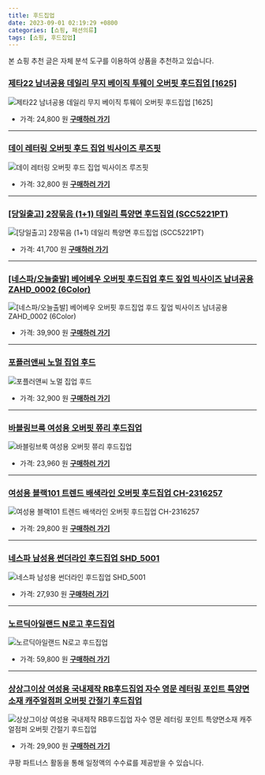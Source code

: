 ```yaml
---
title: 후드집업
date: 2023-09-01 02:19:29 +0800
categories: [쇼핑, 패션의류]
tags: [쇼핑, 후드집업]
---
```

본 쇼핑 추천 글은 자체 분석 도구를 이용하여 상품을 추천하고 있습니다.
### [제타22 남녀공용 데일리 무지 베이직 투웨이 오버핏 후드집업 [1625]](https://link.coupang.com/re/AFFSDP?lptag=AF1030537&pageKey=7177930841&itemId=18097743547&vendorItemId=85250076872&traceid=V0-153-757711e8c80ab6d1&requestid=20230907021929020266317711&token=31850C%7CMIXED)
![제타22 남녀공용 데일리 무지 베이직 투웨이 오버핏 후드집업 [1625]](https://ads-partners.coupang.com/image1/LBf2pwoY1A6EcqteLNYNrsB2u83J8p9ti6u4pTulWWZmOineJjN4csWLQinbIhLWAg_je1iLAimOOWv_maRCOqB4PQmenfm-MzHW6QXYSe6p4uMdAR02HXanLtYRaY7Pqb_CCZhbflhBnlw4qmK4LlGSVGTqfTmr9T9tCmcY2At6y7VaSo9CvpYxM_qO1tmvVfQ1boPu3AEO6sOO-fL81W_pcuWwO4yltbnT5KRF03i-1JTBZ1O2c3Wyjmi5r5QDjMInRM-xzvzShHqkNmmD_BHcHMWnhPDf68UHyXxA_w==)
- 가격: 24,800 원
[**구매하러 가기**](https://link.coupang.com/re/AFFSDP?lptag=AF1030537&pageKey=7177930841&itemId=18097743547&vendorItemId=85250076872&traceid=V0-153-757711e8c80ab6d1&requestid=20230907021929020266317711&token=31850C%7CMIXED)
---
### [데이 레터링 오버핏 후드 집업 빅사이즈 루즈핏](https://link.coupang.com/re/AFFSDP?lptag=AF1030537&pageKey=7230651621&itemId=18346432493&vendorItemId=85490512363&traceid=V0-153-b0ed55e5afd61bff&requestid=20230907021929020266317711&token=31850C%7CMIXED)
![데이 레터링 오버핏 후드 집업 빅사이즈 루즈핏](https://ads-partners.coupang.com/image1/iae0oliiXauju1zLibdCgfXV19p461cZHw2FKe3Lahevx24x_irGCD1sQ9vwvzus_Hja0GmyEZJ9E52vhX5dSig8nKjolUhuYOOKdU4eVeklLryt_cK4x9wy03DvHm86dFGSKnSg-a0w7Rm5g3z8OlmxTRkRvTR6_ckaYvamP7yaH1iBAkjxwxD_xvFhmFuwK7VN2mY2xx023lNdw2ifYttK6hAysNu90L_JntY_39J9zOEv9L3_mf4Q-wTD0WvQiUZb7G96GZ_4rVQjsacUE0r6WCPps1r3LeBdBoUWuQ==)
- 가격: 32,800 원
[**구매하러 가기**](https://link.coupang.com/re/AFFSDP?lptag=AF1030537&pageKey=7230651621&itemId=18346432493&vendorItemId=85490512363&traceid=V0-153-b0ed55e5afd61bff&requestid=20230907021929020266317711&token=31850C%7CMIXED)
---
### [[당일출고] 2장묶음 (1+1) 데일리 특양면 후드집업 (SCC5221PT)](https://link.coupang.com/re/AFFSDP?lptag=AF1030537&pageKey=6046743155&itemId=11070752317&vendorItemId=78350227540&traceid=V0-153-df9871053f6b9c6c&requestid=20230907021929020266317711&token=31850C%7CMIXED)
![[당일출고] 2장묶음 (1+1) 데일리 특양면 후드집업 (SCC5221PT)](https://ads-partners.coupang.com/image1/Us2h3SH8K8tIVXASUqCE7F74ugkSMiCS-EZ46lDmK5u3cwsWo2Rj2BoW9u8xyhSGVwvJY_I7heMwi19ja7r6EmZaTK7hRoSRyM2G5_ZBt5vCG-bUxa4zEFuLGGBOEhAgsczjK5v9_1I1H-iHrHwAM9j9P3ytP7S7mrbcWoeyRIEhXoU1RJqddU4nIt5G1E1adI29pBEi4GlWHjOjz9dRs_BNJeqGwTvDaP3y4m3pyH2h69cP_YWd7M5yOQOe1mWjwErBY7CZOKOpovjp3F8WOya3sPAxXsl2NeVZDs12SmtV)
- 가격: 41,700 원
[**구매하러 가기**](https://link.coupang.com/re/AFFSDP?lptag=AF1030537&pageKey=6046743155&itemId=11070752317&vendorItemId=78350227540&traceid=V0-153-df9871053f6b9c6c&requestid=20230907021929020266317711&token=31850C%7CMIXED)
---
### [[네스파/오늘출발] 베어베우 오버핏 후드집업 후드 짚업 빅사이즈 남녀공용 ZAHD_0002 (6Color)](https://link.coupang.com/re/AFFSDP?lptag=AF1030537&pageKey=7544178498&itemId=19839158471&vendorItemId=86891463478&traceid=V0-153-c269d86caa89cddd&clickBeacon=EAEg3%2FB2DUGYeG28FXvLzgeE3ch0pXt3MOU6PLQk26mlgIX8mINaroLpa1n04iuZ3k0H4rPWu0okZXcv921a%2B4HrysJ48LWv5BB0g2thVcRFT5nkkFP4yxIJxKwxcaLfjo9XJzx8YO%2BeZARO789QXhc4jJaABljcvISSjczkAZA4Edq6JSnkF%2B7PYBoYujvEa7A1eSms3zH99%2Fxp1%2BYnXMdWPui3ySDwVyCIs%2FMPW6B2wYj9J%2FOP1VvMzPBkR0l5jJUv60BA8iN53joAAg8ADEipuyepDz%2BSGkjEq8GfUATREv0N8eyN5LeB%2FTwrjwNgv9mcRqz355RPnUJLWA6ABwFYk8zd4Yk%2BwwK1ORVFtAsxgZRtd8WzQs4T2ibutZy1qC4AJfpPioVZXMnFOZEWqIBzKoiRlVb5Wv5MzBo%2FNnpw4q%2FQaBQOEYCZQ2kFDlsHOX%2Byzim8wWf5HTg34Ux5mtXVawh%2FXQbv7q6%2Fjbw%2FELbsyBgRJigYgN0jCggcptcCjnidGzAHHLanvPUWY5EXygV%2Fwm4pe1BK%2FbHehqqvXJxwq13jYiMQECh5X%2FhfrlzfHkLwwBbFdIWEvB5hVCLJu8svXHc72sDsnKQ4FoYwAzwXX4NP%2BT8J4Fs7U6oL%2BQhu1nSbn7aOdH%2FYAWeB7%2Fz89QppQbmO31%2BV99yaFOCN0SGaReu0%2BOpigwvLL2BxQm5G%2Bfo%2FCatBdMbu3kefnPAtUimkRohBEdDqdVZY0cwpC2k6x3L6x6nwdEcLnC4ulFLE3G6BKPuBLGnOQd1gEBCKr6DEgkvtFBf049p513kTqwIKnt3Dv84fKuvX9Y9%2BpxZuP1rgCKluxzpC6hwexW8SPBtUVHqLazOPbwiCBtw%2BaCxhEPzeu3MLJm2nYk5pF9LA&requestid=20230907021929020266317711&token=31850C%7CMIXED)
![[네스파/오늘출발] 베어베우 오버핏 후드집업 후드 짚업 빅사이즈 남녀공용 ZAHD_0002 (6Color)](https://ads-partners.coupang.com/image1/aDpSorrhRHCP9_aPaGKKwcQDiarf_GOKhJUpEDA80TntSZEmMcIPLTeoCN_O_4hP5HHoUHbM5BBonw-Px4XBpGOEkNA9JN3V6JMXfJySGlYu0exE8RDSkdvStLspDidmgHsCt1LgFt9PrSE5oYR0pvag341__JCm4ElJjOabA4YS4GTcV-QRoU1yHc9XRxy_mYkWFAhS5NcZM7-xco0O3gVH-720k3m2Lz-cHfE40YZSbMC2j08kb1pj6m-pU_kPXfiNIuND1zuq_nlIAMQPtLJZlUeuAE4vvF5_zBk1QFh8vsrLXQ==)
- 가격: 39,900 원
[**구매하러 가기**](https://link.coupang.com/re/AFFSDP?lptag=AF1030537&pageKey=7544178498&itemId=19839158471&vendorItemId=86891463478&traceid=V0-153-c269d86caa89cddd&clickBeacon=EAEg3%2FB2DUGYeG28FXvLzgeE3ch0pXt3MOU6PLQk26mlgIX8mINaroLpa1n04iuZ3k0H4rPWu0okZXcv921a%2B4HrysJ48LWv5BB0g2thVcRFT5nkkFP4yxIJxKwxcaLfjo9XJzx8YO%2BeZARO789QXhc4jJaABljcvISSjczkAZA4Edq6JSnkF%2B7PYBoYujvEa7A1eSms3zH99%2Fxp1%2BYnXMdWPui3ySDwVyCIs%2FMPW6B2wYj9J%2FOP1VvMzPBkR0l5jJUv60BA8iN53joAAg8ADEipuyepDz%2BSGkjEq8GfUATREv0N8eyN5LeB%2FTwrjwNgv9mcRqz355RPnUJLWA6ABwFYk8zd4Yk%2BwwK1ORVFtAsxgZRtd8WzQs4T2ibutZy1qC4AJfpPioVZXMnFOZEWqIBzKoiRlVb5Wv5MzBo%2FNnpw4q%2FQaBQOEYCZQ2kFDlsHOX%2Byzim8wWf5HTg34Ux5mtXVawh%2FXQbv7q6%2Fjbw%2FELbsyBgRJigYgN0jCggcptcCjnidGzAHHLanvPUWY5EXygV%2Fwm4pe1BK%2FbHehqqvXJxwq13jYiMQECh5X%2FhfrlzfHkLwwBbFdIWEvB5hVCLJu8svXHc72sDsnKQ4FoYwAzwXX4NP%2BT8J4Fs7U6oL%2BQhu1nSbn7aOdH%2FYAWeB7%2Fz89QppQbmO31%2BV99yaFOCN0SGaReu0%2BOpigwvLL2BxQm5G%2Bfo%2FCatBdMbu3kefnPAtUimkRohBEdDqdVZY0cwpC2k6x3L6x6nwdEcLnC4ulFLE3G6BKPuBLGnOQd1gEBCKr6DEgkvtFBf049p513kTqwIKnt3Dv84fKuvX9Y9%2BpxZuP1rgCKluxzpC6hwexW8SPBtUVHqLazOPbwiCBtw%2BaCxhEPzeu3MLJm2nYk5pF9LA&requestid=20230907021929020266317711&token=31850C%7CMIXED)
---
### [포플러앤씨 노멀 집업 후드](https://link.coupang.com/re/AFFSDP?lptag=AF1030537&pageKey=6740293981&itemId=15733213059&vendorItemId=82947167928&traceid=V0-153-9fb280243c4f2f20&requestid=20230907021929020266317711&token=31850C%7CMIXED)
![포플러앤씨 노멀 집업 후드](https://ads-partners.coupang.com/image1/_G7fQQkm2iv243yf_FxUOI8yNQ-1nbT43XvVhBrGLtRwshtcSaHVgOEOjFVnbG5o_NNQB9t9kQ1Plr2I7Cld9YZEOZclfWA0OPfc36yzgkgW8zjVDXyRE9SkwSPPzUG94tQZCEj_3OV8kR0NyZg4GVj9pRKcK3r7P_9x8kpklqorDFEvUNcQBIkM9vBIilrlyVydpCZu_s4DRUIRIz8T6odfA-RglKGuCIndx-SxE3veNfNMssxgs6eIjF_qPRilJTu-vehDRnLa)
- 가격: 32,900 원
[**구매하러 가기**](https://link.coupang.com/re/AFFSDP?lptag=AF1030537&pageKey=6740293981&itemId=15733213059&vendorItemId=82947167928&traceid=V0-153-9fb280243c4f2f20&requestid=20230907021929020266317711&token=31850C%7CMIXED)
---
### [바블링브룩 여성용 오버핏 쮸리 후드집업](https://link.coupang.com/re/AFFSDP?lptag=AF1030537&pageKey=6355661739&itemId=13393512910&vendorItemId=80648327553&traceid=V0-153-e5092396db634960&requestid=20230907021929020266317711&token=31850C%7CMIXED)
![바블링브룩 여성용 오버핏 쮸리 후드집업](https://ads-partners.coupang.com/image1/QCtTN-sDXoMxW-usQKmVwwMXdhrDj5GHH4MdVga3TH4rcvGbIsGvP9-5FpLjm_8VJFQtzXVHJh1TGD-XmJVLvJaEoNQGQ6-gLnkfC_ob2dHBK_pWIplFCpRYvJApF0YGjH-k8LGZYHIW0tvMmJcKCZn6XabSfMDXr6OFVdExKJrzwXhBRcZls1HqX7fMNAw4Z7nNhNCH3Gu39p0mWZ5RyS9IIj57agjPSanAJDAhX60UtS368ZYNiF6jKiXzYLgtdk3WZyc66TUh8Cif57uIJZ8=)
- 가격: 23,960 원
[**구매하러 가기**](https://link.coupang.com/re/AFFSDP?lptag=AF1030537&pageKey=6355661739&itemId=13393512910&vendorItemId=80648327553&traceid=V0-153-e5092396db634960&requestid=20230907021929020266317711&token=31850C%7CMIXED)
---
### [여성용 블랙101 트렌드 배색라인 오버핏 후드집업 CH-2316257](https://link.coupang.com/re/AFFSDP?lptag=AF1030537&pageKey=7164099829&itemId=18035295197&vendorItemId=85189763711&traceid=V0-153-a5933d5c4385b962&requestid=20230907021929020266317711&token=31850C%7CMIXED)
![여성용 블랙101 트렌드 배색라인 오버핏 후드집업 CH-2316257](https://ads-partners.coupang.com/image1/ryz9kk-gL1d2W1rJrzw7shc0FSYY3Wl2C7OOfe-MyAHDyxSpIAkg6K2JrQWO8JHIHc0WjKLgep7LR9KYfp9j9RJ7KE1Om_O8hOnRTPh3tcO2lmDI9U5VcKjeKRXf8UydR_RElOEgrL9Z5h6TaIsl93c_Yu0Kj3xlmkLZdJYaBepcVOYZDQKVQmeoNsx43xjmkl0QOA-WPiy2p1NBk3hlbzjQl9dDjsGhbgDID5FsvQ78NCTrDEmTe87aXr_NrV0E2Uhv5Tu_CLra)
- 가격: 29,800 원
[**구매하러 가기**](https://link.coupang.com/re/AFFSDP?lptag=AF1030537&pageKey=7164099829&itemId=18035295197&vendorItemId=85189763711&traceid=V0-153-a5933d5c4385b962&requestid=20230907021929020266317711&token=31850C%7CMIXED)
---
### [네스파 남성용 썬더라인 후드집업 SHD_5001](https://link.coupang.com/re/AFFSDP?lptag=AF1030537&pageKey=6047204155&itemId=11073160196&vendorItemId=78352635192&traceid=V0-153-213ac8f71765727c&clickBeacon=EAEg3%2FB2DUGYeG28FXvLzgeE3ch0pXt3MOU6PLQk26mlgIX8mINaroLpa1n04iuZ3k0H4rPWu0okZXcv921a%2B%2BQu2FyR%2FN8D2o8%2BoG7aOiRFT5nkkFP4yxIJxKwxcaLfeARVqU2MOtgJoUwhl3Y4EuRPupgYAbSl66UFwdC44TA4Edq6JSnkF%2B7PYBoYujvEa7A1eSms3zH99%2Fxp1%2BYnXMdWPui3ySDwVyCIs%2FMPW6B2wYj9J%2FOP1VvMzPBkR0l5QUskN0sgBhOLkfP%2BnOj2xY2Pdp0EF6rFqVUgoe1N5UIObe1MySFJFkPGJFBCVoKUz5rZ3Dda9h%2FaN4bciJrss%2FKLx3cYXwBztsrIupRo8pAJ1zbts7OhkZwfQQyTAWb26rSz6phiMCx1mzCMynyogQllTqWcLBr9BxopiEMAkBKXlaFH7ERc%2BX47cEJVHR9NfRVKVmvS1GCt7Zz0LJOYxj4T4OXphpHPdun9wMK4mtrnvOSTjN%2Fs7pF5YrrOi36y5ZZ84mnBIzBzx75lIdkLF6k9DObm7SJZgHOpLCTMkhW25LY7dSUqJPkyqb7TrXb2n82oyK%2FAUdck0%2BOUIWl1vpJCDZ9mlqLDIA66Id%2BCbvDD2n%2Fnts34liPyi3oys1YMi1Djep7yGZjtFLtMW3AlxAqONGVoNg4Nn4VZhF0J5UCRCE9b4IbYYQ8DIC2u1hwXDy2Gr6sxGx2tW2BAJQmPVb6gdXnYOe083oI2QGq4F2iu6nYVCpQ6YwHKMV8FFTwWARESZhN%2BxfCMsA1C2MsmV%2FT6skzMJwo7pBGJzKGLgm4NSfWFaD8rfv%2BNbZsQaZstIgbugQkgrCBZFkInXFHLiaHUodRQKSfApsy1nfTpi%2Fk%3D&requestid=20230907021929020266317711&token=31850C%7CMIXED)
![네스파 남성용 썬더라인 후드집업 SHD_5001](https://ads-partners.coupang.com/image1/DavOcaS_EBNpqSSdDRYQuK7kAzrBeDmdt6HDmHGfWZxWbG_y_glFI6JoOmxAb8CX8p40CbB6JZeXvr_zmbA7pQoe3cViBm8bzBKddcMVpUvCeRsxhjjXqCQNgwFZwEq5EPd-CToEbHPjx_4-BW5W0mB9lcQS1w2XxJGrxF4upL9UGf7M8HO04Fac2ClvgI-OFAlxkviyrBLi1zbbsKJ8O2yWY9ymcnbV9Alg3N_0rkYof1LxvuoXt9aMz-eDxTv9WnSKboLAd6l_j9MDIOCk5JQUfE4=)
- 가격: 27,930 원
[**구매하러 가기**](https://link.coupang.com/re/AFFSDP?lptag=AF1030537&pageKey=6047204155&itemId=11073160196&vendorItemId=78352635192&traceid=V0-153-213ac8f71765727c&clickBeacon=EAEg3%2FB2DUGYeG28FXvLzgeE3ch0pXt3MOU6PLQk26mlgIX8mINaroLpa1n04iuZ3k0H4rPWu0okZXcv921a%2B%2BQu2FyR%2FN8D2o8%2BoG7aOiRFT5nkkFP4yxIJxKwxcaLfeARVqU2MOtgJoUwhl3Y4EuRPupgYAbSl66UFwdC44TA4Edq6JSnkF%2B7PYBoYujvEa7A1eSms3zH99%2Fxp1%2BYnXMdWPui3ySDwVyCIs%2FMPW6B2wYj9J%2FOP1VvMzPBkR0l5QUskN0sgBhOLkfP%2BnOj2xY2Pdp0EF6rFqVUgoe1N5UIObe1MySFJFkPGJFBCVoKUz5rZ3Dda9h%2FaN4bciJrss%2FKLx3cYXwBztsrIupRo8pAJ1zbts7OhkZwfQQyTAWb26rSz6phiMCx1mzCMynyogQllTqWcLBr9BxopiEMAkBKXlaFH7ERc%2BX47cEJVHR9NfRVKVmvS1GCt7Zz0LJOYxj4T4OXphpHPdun9wMK4mtrnvOSTjN%2Fs7pF5YrrOi36y5ZZ84mnBIzBzx75lIdkLF6k9DObm7SJZgHOpLCTMkhW25LY7dSUqJPkyqb7TrXb2n82oyK%2FAUdck0%2BOUIWl1vpJCDZ9mlqLDIA66Id%2BCbvDD2n%2Fnts34liPyi3oys1YMi1Djep7yGZjtFLtMW3AlxAqONGVoNg4Nn4VZhF0J5UCRCE9b4IbYYQ8DIC2u1hwXDy2Gr6sxGx2tW2BAJQmPVb6gdXnYOe083oI2QGq4F2iu6nYVCpQ6YwHKMV8FFTwWARESZhN%2BxfCMsA1C2MsmV%2FT6skzMJwo7pBGJzKGLgm4NSfWFaD8rfv%2BNbZsQaZstIgbugQkgrCBZFkInXFHLiaHUodRQKSfApsy1nfTpi%2Fk%3D&requestid=20230907021929020266317711&token=31850C%7CMIXED)
---
### [노르딕아일랜드 N로고 후드집업](https://link.coupang.com/re/AFFSDP?lptag=AF1030537&pageKey=6284794692&itemId=12922431382&vendorItemId=85273142654&traceid=V0-153-772273ae1ac2206c&requestid=20230907021929020266317711&token=31850C%7CMIXED)
![노르딕아일랜드 N로고 후드집업](https://ads-partners.coupang.com/image1/1bXFiIIqmMIdpkFo1bgF1_dEtDGoOIAMi8IF-IRJEeRwP1_9oB7X17PKnOQRssnzLXFUOKm6FWZooeOccQCy9n6HAXmU1H2O4GdHqZsfP3hs_HIpDq6Jk-0gjtMvcHAHzYquwlzUX1sLwdWI8_0Al-7DFWQ9nZtz-dkuzEjAAKf1VWkDFvANsQYMey7tyAnuHjV8myNlEIh6pgC3hoZMFJqU6mFrh4zCZuI5bFqt5Z7QuidiEIqbor6PVg0MlpOGQZSDUIwOYDHZyuzX5lrko16vobLcNQ8T8Uw9iv53cjdm)
- 가격: 59,800 원
[**구매하러 가기**](https://link.coupang.com/re/AFFSDP?lptag=AF1030537&pageKey=6284794692&itemId=12922431382&vendorItemId=85273142654&traceid=V0-153-772273ae1ac2206c&requestid=20230907021929020266317711&token=31850C%7CMIXED)
---
### [상상그이상 여성용 국내제작 RB후드집업 자수 영문 레터링 포인트 특양면소재 캐주얼점퍼 오버핏 간절기 후드집업](https://link.coupang.com/re/AFFSDP?lptag=AF1030537&pageKey=6400514661&itemId=13682951076&vendorItemId=80935492101&traceid=V0-153-c58889e62e249c68&requestid=20230907021929020266317711&token=31850C%7CMIXED)
![상상그이상 여성용 국내제작 RB후드집업 자수 영문 레터링 포인트 특양면소재 캐주얼점퍼 오버핏 간절기 후드집업](https://ads-partners.coupang.com/image1/7W_h_6LJWJ4ECLkT7feO-IH1EzFejDwKJoBkAOjHLzx96yEJAORjCpGtPv837JhgpcbHVdsMlhbVzofersNe5Msqz7viRzxkaom0B49-mR493YDFjlxdABkQ9EYwS5c1N-jErHKWnvJBB7IsuYFzL1v1CBsSfO7PKE9e8GGB6EIcpBYVIIN7hebZg2QvTcJ9xq4zjwTDC06rNELFDQ2GYAvOmo-E4dpAhIJHhkN3BWbrlzDDTy-6hkQD8dD15zA80pY_6-qM_8oLwkC_wZOJesOOoZrzSC7NCoumwv-h9xE=)
- 가격: 29,900 원
[**구매하러 가기**](https://link.coupang.com/re/AFFSDP?lptag=AF1030537&pageKey=6400514661&itemId=13682951076&vendorItemId=80935492101&traceid=V0-153-c58889e62e249c68&requestid=20230907021929020266317711&token=31850C%7CMIXED)


쿠팡 파트너스 활동을 통해 일정액의 수수료를 제공받을 수 있습니다.
